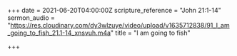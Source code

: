 +++
date = 2021-06-20T04:00:00Z
scripture_reference = "John 21:1-14"
sermon_audio = "https://res.cloudinary.com/dy3wlzuye/video/upload/v1635712838/91_I_am_going_to_fish_21.1-14_xnsvuh.m4a"
title = "I am going to fish"

+++
